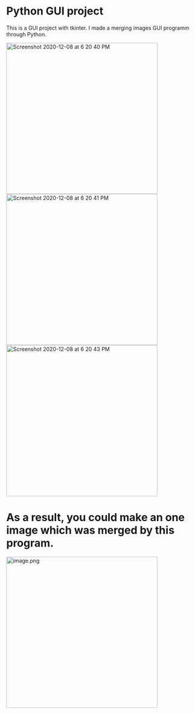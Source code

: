 # Python GUI project

This is a GUI project with tkinter.
I made a merging images GUI programm through Python.


<img width="400" alt="Screenshot 2020-12-08 at 6 20 40 PM" src="https://user-images.githubusercontent.com/66229916/101472683-3e65dd80-398c-11eb-9478-9ce11075f284.png">


<img width="400" alt="Screenshot 2020-12-08 at 6 20 41 PM" src="https://user-images.githubusercontent.com/66229916/101472692-41f96480-398c-11eb-99f5-3d9b0e9de997.png">


<img width="400" alt="Screenshot 2020-12-08 at 6 20 43 PM" src="https://user-images.githubusercontent.com/66229916/101472710-46258200-398c-11eb-8c50-cfc15fd61b9a.png">


# As a result, you could make an one image which was merged by this program.


<img width="400" alt="image.png" src="https://user-images.githubusercontent.com/66229916/101473635-67d33900-398d-11eb-809f-477f9b5ab547.png">

